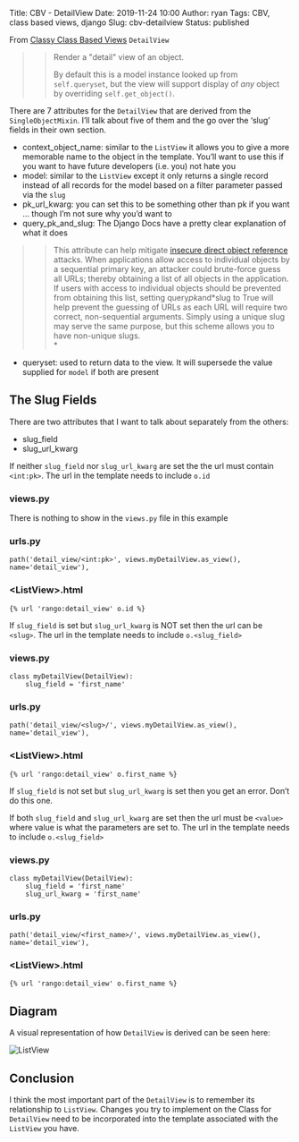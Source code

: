 Title: CBV - DetailView
Date: 2019-11-24 10:00
Author: ryan
Tags: CBV, class based views, django
Slug: cbv-detailview
Status: published

From [Classy Class Based Views](http://ccbv.co.uk/projects/Django/2.2/django.views.generic.detail/DetailView/) `DetailView`

> > Render a "detail" view of an object.
> >
> > By default this is a model instance looked up from `self.queryset`, but the view will support display of *any* object by overriding `self.get_object()`.

There are 7 attributes for the `DetailView` that are derived from the `SingleObjectMixin`. I’ll talk about five of them and the go over the ‘slug’ fields in their own section.

-   context_object_name: similar to the `ListView` it allows you to give a more memorable name to the object in the template. You’ll want to use this if you want to have future developers (i.e. you) not hate you
-   model: similar to the `ListView` except it only returns a single record instead of all records for the model based on a filter parameter passed via the `slug`
-   pk_url_kwarg: you can set this to be something other than pk if you want … though I’m not sure why you’d want to
-   query_pk_and_slug: The Django Docs have a pretty clear explanation of what it does

> > This attribute can help mitigate [insecure direct object reference](https://www.owasp.org/index.php/Top_10_2013-A4-Insecure_Direct_Object_References) attacks. When applications allow access to individual objects by a sequential primary key, an attacker could brute-force guess all URLs; thereby obtaining a list of all objects in the application. If users with access to individual objects should be prevented from obtaining this list, setting query*pk*and*slug to True will help prevent the guessing of URLs as each URL will require two correct, non-sequential arguments. Simply using a unique slug may serve the same purpose, but this scheme allows you to have non-unique slugs.  
> > *

-   queryset: used to return data to the view. It will supersede the value supplied for `model` if both are present

## The Slug Fields

There are two attributes that I want to talk about separately from the others:

-   slug_field
-   slug_url_kwarg

If neither `slug_field` nor `slug_url_kwarg` are set the the url must contain `<int:pk>`. The url in the template needs to include `o.id`

### views.py

There is nothing to show in the `views.py` file in this example

### urls.py

    path('detail_view/<int:pk>', views.myDetailView.as_view(), name='detail_view'),

### \<ListView\>.html

    {% url 'rango:detail_view' o.id %}

If `slug_field` is set but `slug_url_kwarg` is NOT set then the url can be `<slug>`. The url in the template needs to include `o.<slug_field>`

### views.py

    class myDetailView(DetailView):
        slug_field = 'first_name'

### urls.py

    path('detail_view/<slug>/', views.myDetailView.as_view(), name='detail_view'),

### \<ListView\>.html

    {% url 'rango:detail_view' o.first_name %}

If `slug_field` is not set but `slug_url_kwarg` is set then you get an error. Don’t do this one.

If both `slug_field` and `slug_url_kwarg` are set then the url must be `<value>` where value is what the parameters are set to. The url in the template needs to include `o.<slug_field>`

### views.py

    class myDetailView(DetailView):
        slug_field = 'first_name'
        slug_url_kwarg = 'first_name'

### urls.py

    path('detail_view/<first_name>/', views.myDetailView.as_view(), name='detail_view'),

### \<ListView\>.html

    {% url 'rango:detail_view' o.first_name %}

## Diagram

A visual representation of how `DetailView` is derived can be seen here:

![ListView](https://yuml.me/diagram/plain;/class/%5BMultipleObjectTemplateResponseMixin%7Bbg:white%7D%5D%5E-%5BListView%7Bbg:green%7D%5D,%20%5BTemplateResponseMixin%7Bbg:white%7D%5D%5E-%5BMultipleObjectTemplateResponseMixin%7Bbg:white%7D%5D,%20%5BBaseListView%7Bbg:white%7D%5D%5E-%5BListView%7Bbg:green%7D%5D,%20%5BMultipleObjectMixin%7Bbg:white%7D%5D%5E-%5BBaseListView%7Bbg:white%7D%5D,%20%5BContextMixin%7Bbg:white%7D%5D%5E-%5BMultipleObjectMixin%7Bbg:white%7D%5D,%20%5BView%7Bbg:lightblue%7D%5D%5E-%5BBaseListView%7Bbg:white%7D%5D.svg)

## Conclusion

I think the most important part of the `DetailView` is to remember its relationship to `ListView`. Changes you try to implement on the Class for `DetailView` need to be incorporated into the template associated with the `ListView` you have.
